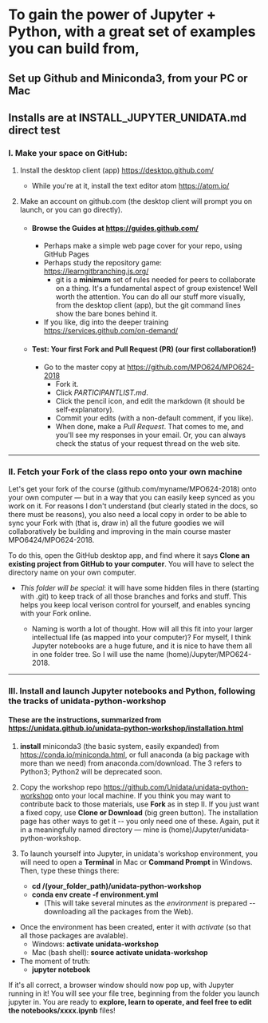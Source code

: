 # To gain the power of Jupyter + Python, with a great set of examples you can build from,

## Set up Github and Miniconda3, from your PC or Mac

## Installs are at INSTALL_JUPYTER_UNIDATA.md direct test

### I. Make your space on GitHub:

1. Install the desktop client (app) https://desktop.github.com/
   - While you're at it, install the text editor atom https://atom.io/

2. Make an account on github.com (the desktop client will prompt you on launch, or you can go directly).

   - #### Browse the Guides at https://guides.github.com/

      - Perhaps make a simple web page cover for your repo, using GitHub Pages
      - Perhaps study the repository game: https://learngitbranching.js.org/
         - git is a **minimum** set of rules needed for peers to collaborate on a thing. It's a fundamental aspect of group existence! Well worth the attention. You can do all our stuff more visually, from the desktop client (app), but the git command lines show the bare bones behind it.
      - If you like, dig into the deeper training https://services.github.com/on-demand/

   - #### Test: Your first Fork and Pull Request (PR) (our first collaboration!)

      - Go to the master copy at https://github.com/MPO624/MPO624-2018
         * Fork it.
         * Click _PARTICIPANTLIST.md_.
         * Click the pencil icon, and edit the markdown (it should be self-explanatory).
         * Commit your edits (with a non-default comment, if you like).
         * When done, make a _Pull Request_. That comes to me, and you'll see my responses in your email. Or, you can always check the status of your request thread on the web site.

-------------------------
### II. Fetch your Fork of the class repo onto your own machine

Let's get your fork of the course (github.com/myname/MPO624-2018) onto your own computer — but in a way that you can easily keep synced as you work on it. For reasons I don't understand (but clearly stated in the docs, so there must be reasons), you also need a local copy in order to be able to sync your Fork with (that is, draw in) all the future goodies we will collaboratively be building and improving in the main course master MPO6424/MPO624-2018.

To do this, open the GitHub desktop app, and find where it says **Clone an existing project from GitHub to your computer**. You will have to select the directory name on your own computer.

   - *This folder will be special*: it will have some hidden files in there (starting with .git) to keep track of all those branches and forks and stuff. This helps you keep local verison control for yourself, and enables syncing with your Fork online.

       - Naming is worth a lot of thought. How will all this fit into your larger intellectual life (as mapped into your computer)? For myself, I think Jupyter notebooks are a huge future, and it is nice to have them all in one folder tree. So I will use the name (home)/Jupyter/MPO624-2018.

----------------------
### III. Install and launch Jupyter notebooks and Python, following the tracks of unidata-python-workshop

#### These are the instructions, summarized from https://unidata.github.io/unidata-python-workshop/installation.html

   1. **install** miniconda3 (the basic system, easily expanded) from https://conda.io/miniconda.html, or full anaconda (a big package with more than we need) from anaconda.com/download. The 3 refers to Python3; Python2 will be deprecated soon.

   2. Copy the workshop repo  https://github.com/Unidata/unidata-python-workshop onto your local machine. If you think you may want to contribute back to those materials, use **Fork** as in step II. If you just want a fixed copy, use **Clone or Download** (big green button). The installation page has other ways to get it -- you only need one of these. Again, put it in a meaningfully named directory — mine is (home)/Jupyter/unidata-python-workshop.

   3. To launch yourself into Jupyter, in unidata's workshop environment, you will need to open a **Terminal** in Mac or **Command Prompt** in Windows. Then, type these things there:

      * **cd /(your_folder_path)/unidata-python-workshop**
      * **conda env create -f environment.yml**
        * (This will take several minutes as the _environment_ is prepared -- downloading all the packages from the Web).

   * Once the environment has been created, enter it with _activate_ (so that all those packages are avalable).
      * Windows: **activate unidata-workshop**
      * Mac (bash shell): **source activate unidata-workshop**
   * The moment of truth:
      * **jupyter notebook**

If it's all correct, a browser window should now pop up, with Jupyter running in it! You will see your file tree, beginning from the folder you launch jupyter in. You are ready to **explore, learn to operate, and feel free to edit the notebooks/xxxx.ipynb** files!
